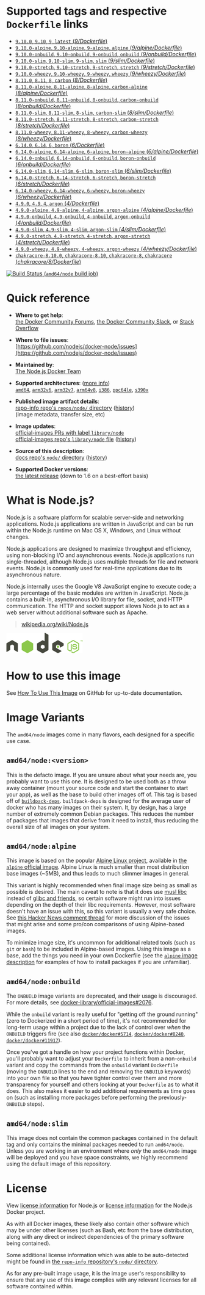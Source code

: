 <!--

********************************************************************************

WARNING:

    DO NOT EDIT "node/README.md"

    IT IS AUTO-GENERATED

    (from the other files in "node/" combined with a set of templates)

********************************************************************************

-->

# Supported tags and respective `Dockerfile` links

-	[`9.10.0`, `9.10`, `9`, `latest` (*9/Dockerfile*)](https://github.com/nodejs/docker-node/blob/ab66de01f88284c5226ebb963ac70f038f97fab9/9/Dockerfile)
-	[`9.10.0-alpine`, `9.10-alpine`, `9-alpine`, `alpine` (*9/alpine/Dockerfile*)](https://github.com/nodejs/docker-node/blob/ab66de01f88284c5226ebb963ac70f038f97fab9/9/alpine/Dockerfile)
-	[`9.10.0-onbuild`, `9.10-onbuild`, `9-onbuild`, `onbuild` (*9/onbuild/Dockerfile*)](https://github.com/nodejs/docker-node/blob/ab66de01f88284c5226ebb963ac70f038f97fab9/9/onbuild/Dockerfile)
-	[`9.10.0-slim`, `9.10-slim`, `9-slim`, `slim` (*9/slim/Dockerfile*)](https://github.com/nodejs/docker-node/blob/ab66de01f88284c5226ebb963ac70f038f97fab9/9/slim/Dockerfile)
-	[`9.10.0-stretch`, `9.10-stretch`, `9-stretch`, `stretch` (*9/stretch/Dockerfile*)](https://github.com/nodejs/docker-node/blob/ab66de01f88284c5226ebb963ac70f038f97fab9/9/stretch/Dockerfile)
-	[`9.10.0-wheezy`, `9.10-wheezy`, `9-wheezy`, `wheezy` (*9/wheezy/Dockerfile*)](https://github.com/nodejs/docker-node/blob/ab66de01f88284c5226ebb963ac70f038f97fab9/9/wheezy/Dockerfile)
-	[`8.11.0`, `8.11`, `8`, `carbon` (*8/Dockerfile*)](https://github.com/nodejs/docker-node/blob/2b11af24b4bf75cc051ce2fc21e796e7e9425fd0/8/Dockerfile)
-	[`8.11.0-alpine`, `8.11-alpine`, `8-alpine`, `carbon-alpine` (*8/alpine/Dockerfile*)](https://github.com/nodejs/docker-node/blob/2b11af24b4bf75cc051ce2fc21e796e7e9425fd0/8/alpine/Dockerfile)
-	[`8.11.0-onbuild`, `8.11-onbuild`, `8-onbuild`, `carbon-onbuild` (*8/onbuild/Dockerfile*)](https://github.com/nodejs/docker-node/blob/2b11af24b4bf75cc051ce2fc21e796e7e9425fd0/8/onbuild/Dockerfile)
-	[`8.11.0-slim`, `8.11-slim`, `8-slim`, `carbon-slim` (*8/slim/Dockerfile*)](https://github.com/nodejs/docker-node/blob/2b11af24b4bf75cc051ce2fc21e796e7e9425fd0/8/slim/Dockerfile)
-	[`8.11.0-stretch`, `8.11-stretch`, `8-stretch`, `carbon-stretch` (*8/stretch/Dockerfile*)](https://github.com/nodejs/docker-node/blob/2b11af24b4bf75cc051ce2fc21e796e7e9425fd0/8/stretch/Dockerfile)
-	[`8.11.0-wheezy`, `8.11-wheezy`, `8-wheezy`, `carbon-wheezy` (*8/wheezy/Dockerfile*)](https://github.com/nodejs/docker-node/blob/2b11af24b4bf75cc051ce2fc21e796e7e9425fd0/8/wheezy/Dockerfile)
-	[`6.14.0`, `6.14`, `6`, `boron` (*6/Dockerfile*)](https://github.com/nodejs/docker-node/blob/ebb4816d0d1424fcabe30f41c4d7c38b8db1f426/6/Dockerfile)
-	[`6.14.0-alpine`, `6.14-alpine`, `6-alpine`, `boron-alpine` (*6/alpine/Dockerfile*)](https://github.com/nodejs/docker-node/blob/ebb4816d0d1424fcabe30f41c4d7c38b8db1f426/6/alpine/Dockerfile)
-	[`6.14.0-onbuild`, `6.14-onbuild`, `6-onbuild`, `boron-onbuild` (*6/onbuild/Dockerfile*)](https://github.com/nodejs/docker-node/blob/ebb4816d0d1424fcabe30f41c4d7c38b8db1f426/6/onbuild/Dockerfile)
-	[`6.14.0-slim`, `6.14-slim`, `6-slim`, `boron-slim` (*6/slim/Dockerfile*)](https://github.com/nodejs/docker-node/blob/ebb4816d0d1424fcabe30f41c4d7c38b8db1f426/6/slim/Dockerfile)
-	[`6.14.0-stretch`, `6.14-stretch`, `6-stretch`, `boron-stretch` (*6/stretch/Dockerfile*)](https://github.com/nodejs/docker-node/blob/ebb4816d0d1424fcabe30f41c4d7c38b8db1f426/6/stretch/Dockerfile)
-	[`6.14.0-wheezy`, `6.14-wheezy`, `6-wheezy`, `boron-wheezy` (*6/wheezy/Dockerfile*)](https://github.com/nodejs/docker-node/blob/ebb4816d0d1424fcabe30f41c4d7c38b8db1f426/6/wheezy/Dockerfile)
-	[`4.9.0`, `4.9`, `4`, `argon` (*4/Dockerfile*)](https://github.com/nodejs/docker-node/blob/9d428986bacceaadd98bc774a443c873a5baebdb/4/Dockerfile)
-	[`4.9.0-alpine`, `4.9-alpine`, `4-alpine`, `argon-alpine` (*4/alpine/Dockerfile*)](https://github.com/nodejs/docker-node/blob/9d428986bacceaadd98bc774a443c873a5baebdb/4/alpine/Dockerfile)
-	[`4.9.0-onbuild`, `4.9-onbuild`, `4-onbuild`, `argon-onbuild` (*4/onbuild/Dockerfile*)](https://github.com/nodejs/docker-node/blob/9d428986bacceaadd98bc774a443c873a5baebdb/4/onbuild/Dockerfile)
-	[`4.9.0-slim`, `4.9-slim`, `4-slim`, `argon-slim` (*4/slim/Dockerfile*)](https://github.com/nodejs/docker-node/blob/9d428986bacceaadd98bc774a443c873a5baebdb/4/slim/Dockerfile)
-	[`4.9.0-stretch`, `4.9-stretch`, `4-stretch`, `argon-stretch` (*4/stretch/Dockerfile*)](https://github.com/nodejs/docker-node/blob/9d428986bacceaadd98bc774a443c873a5baebdb/4/stretch/Dockerfile)
-	[`4.9.0-wheezy`, `4.9-wheezy`, `4-wheezy`, `argon-wheezy` (*4/wheezy/Dockerfile*)](https://github.com/nodejs/docker-node/blob/9d428986bacceaadd98bc774a443c873a5baebdb/4/wheezy/Dockerfile)
-	[`chakracore-8.10.0`, `chakracore-8.10`, `chakracore-8`, `chakracore` (*chakracore/8/Dockerfile*)](https://github.com/nodejs/docker-node/blob/fb8c0910205944cb81b8bae291f72a4a54eb2426/chakracore/8/Dockerfile)

[![Build Status](https://doi-janky.infosiftr.net/job/multiarch/job/amd64/job/node/badge/icon) (`amd64/node` build job)](https://doi-janky.infosiftr.net/job/multiarch/job/amd64/job/node/)

# Quick reference

-	**Where to get help**:  
	[the Docker Community Forums](https://forums.docker.com/), [the Docker Community Slack](https://blog.docker.com/2016/11/introducing-docker-community-directory-docker-community-slack/), or [Stack Overflow](https://stackoverflow.com/search?tab=newest&q=docker)

-	**Where to file issues**:  
	[https://github.com/nodejs/docker-node/issues](https://github.com/nodejs/docker-node/issues)

-	**Maintained by**:  
	[The Node.js Docker Team](https://github.com/nodejs/docker-node)

-	**Supported architectures**: ([more info](https://github.com/docker-library/official-images#architectures-other-than-amd64))  
	[`amd64`](https://hub.docker.com/r/amd64/node/), [`arm32v6`](https://hub.docker.com/r/arm32v6/node/), [`arm32v7`](https://hub.docker.com/r/arm32v7/node/), [`arm64v8`](https://hub.docker.com/r/arm64v8/node/), [`i386`](https://hub.docker.com/r/i386/node/), [`ppc64le`](https://hub.docker.com/r/ppc64le/node/), [`s390x`](https://hub.docker.com/r/s390x/node/)

-	**Published image artifact details**:  
	[repo-info repo's `repos/node/` directory](https://github.com/docker-library/repo-info/blob/master/repos/node) ([history](https://github.com/docker-library/repo-info/commits/master/repos/node))  
	(image metadata, transfer size, etc)

-	**Image updates**:  
	[official-images PRs with label `library/node`](https://github.com/docker-library/official-images/pulls?q=label%3Alibrary%2Fnode)  
	[official-images repo's `library/node` file](https://github.com/docker-library/official-images/blob/master/library/node) ([history](https://github.com/docker-library/official-images/commits/master/library/node))

-	**Source of this description**:  
	[docs repo's `node/` directory](https://github.com/docker-library/docs/tree/master/node) ([history](https://github.com/docker-library/docs/commits/master/node))

-	**Supported Docker versions**:  
	[the latest release](https://github.com/docker/docker-ce/releases/latest) (down to 1.6 on a best-effort basis)

# What is Node.js?

Node.js is a software platform for scalable server-side and networking applications. Node.js applications are written in JavaScript and can be run within the Node.js runtime on Mac OS X, Windows, and Linux without changes.

Node.js applications are designed to maximize throughput and efficiency, using non-blocking I/O and asynchronous events. Node.js applications run single-threaded, although Node.js uses multiple threads for file and network events. Node.js is commonly used for real-time applications due to its asynchronous nature.

Node.js internally uses the Google V8 JavaScript engine to execute code; a large percentage of the basic modules are written in JavaScript. Node.js contains a built-in, asynchronous I/O library for file, socket, and HTTP communication. The HTTP and socket support allows Node.js to act as a web server without additional software such as Apache.

> [wikipedia.org/wiki/Node.js](https://en.wikipedia.org/wiki/Node.js)

![logo](https://raw.githubusercontent.com/docker-library/docs/01c12653951b2fe592c1f93a13b4e289ada0e3a1/node/logo.png)

# How to use this image

See [How To Use This Image](https://github.com/nodejs/docker-node/blob/master/README.md#how-to-use-this-image) on GitHub for up-to-date documentation.

# Image Variants

The `amd64/node` images come in many flavors, each designed for a specific use case.

## `amd64/node:<version>`

This is the defacto image. If you are unsure about what your needs are, you probably want to use this one. It is designed to be used both as a throw away container (mount your source code and start the container to start your app), as well as the base to build other images off of. This tag is based off of [`buildpack-deps`](https://registry.hub.docker.com/_/buildpack-deps/). `buildpack-deps` is designed for the average user of docker who has many images on their system. It, by design, has a large number of extremely common Debian packages. This reduces the number of packages that images that derive from it need to install, thus reducing the overall size of all images on your system.

## `amd64/node:alpine`

This image is based on the popular [Alpine Linux project](http://alpinelinux.org), available in [the `alpine` official image](https://hub.docker.com/_/alpine). Alpine Linux is much smaller than most distribution base images (~5MB), and thus leads to much slimmer images in general.

This variant is highly recommended when final image size being as small as possible is desired. The main caveat to note is that it does use [musl libc](http://www.musl-libc.org) instead of [glibc and friends](http://www.etalabs.net/compare_libcs.html), so certain software might run into issues depending on the depth of their libc requirements. However, most software doesn't have an issue with this, so this variant is usually a very safe choice. See [this Hacker News comment thread](https://news.ycombinator.com/item?id=10782897) for more discussion of the issues that might arise and some pro/con comparisons of using Alpine-based images.

To minimize image size, it's uncommon for additional related tools (such as `git` or `bash`) to be included in Alpine-based images. Using this image as a base, add the things you need in your own Dockerfile (see the [`alpine` image description](https://hub.docker.com/_/alpine/) for examples of how to install packages if you are unfamiliar).

## `amd64/node:onbuild`

The `ONBUILD` image variants are deprecated, and their usage is discouraged. For more details, see [docker-library/official-images#2076](https://github.com/docker-library/official-images/issues/2076).

While the `onbuild` variant is really useful for "getting off the ground running" (zero to Dockerized in a short period of time), it's not recommended for long-term usage within a project due to the lack of control over *when* the `ONBUILD` triggers fire (see also [`docker/docker#5714`](https://github.com/docker/docker/issues/5714), [`docker/docker#8240`](https://github.com/docker/docker/issues/8240), [`docker/docker#11917`](https://github.com/docker/docker/issues/11917)).

Once you've got a handle on how your project functions within Docker, you'll probably want to adjust your `Dockerfile` to inherit from a non-`onbuild` variant and copy the commands from the `onbuild` variant `Dockerfile` (moving the `ONBUILD` lines to the end and removing the `ONBUILD` keywords) into your own file so that you have tighter control over them and more transparency for yourself and others looking at your `Dockerfile` as to what it does. This also makes it easier to add additional requirements as time goes on (such as installing more packages before performing the previously-`ONBUILD` steps).

## `amd64/node:slim`

This image does not contain the common packages contained in the default tag and only contains the minimal packages needed to run `amd64/node`. Unless you are working in an environment where *only* the `amd64/node` image will be deployed and you have space constraints, we highly recommend using the default image of this repository.

# License

View [license information](https://github.com/nodejs/node/blob/master/LICENSE) for Node.js or [license information](https://github.com/nodejs/docker-node/blob/master/LICENSE) for the Node.js Docker project.

As with all Docker images, these likely also contain other software which may be under other licenses (such as Bash, etc from the base distribution, along with any direct or indirect dependencies of the primary software being contained).

Some additional license information which was able to be auto-detected might be found in [the `repo-info` repository's `node/` directory](https://github.com/docker-library/repo-info/tree/master/repos/node).

As for any pre-built image usage, it is the image user's responsibility to ensure that any use of this image complies with any relevant licenses for all software contained within.
